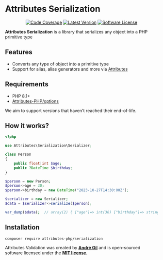 # Attributes Serialization

<p align="center">
    <a href="https://codecov.io/gh/Attributes-PHP/serialization"><img alt="Code Coverage" src="https://codecov.io/gh/Attributes-PHP/serialization/graph/badge.svg?token=GtpW0Lrgqq"/></a>
    <a href="https://packagist.org/packages/Attributes-PHP/serialization"><img alt="Latest Version" src="https://img.shields.io/packagist/v/Attributes-PHP/serialization"></a>
    <a href="https://packagist.org/packages/Attributes-PHP/serialization"><img alt="Software License" src="https://img.shields.io/badge/Licence-MIT-brightgreen"></a>
</p>

**Attributes Serialization** is a library that serializes any object into a PHP primitive type

## Features

- Converts any type of object into a primitive type
- Support for alias, alias generators and more via [Attributes](https://github.com/Attributes-PHP/options)

## Requirements

- PHP 8.1+
- [Attributes-PHP/options](https://github.com/Attributes-PHP/options)

We aim to support versions that haven't reached their end-of-life.

## How it works?

```php
<?php

use Attributes\Serialization\Serializer;

class Person
{
    public float|int $age;
    public ?DateTime $birthday;
}

$person = new Person; 
$person->age = 30;
$person->birthday = new DateTime("2023-10-27T14:30:00Z");

$serializer = new Serializer;
$data = $serializer->serialize($person);

var_dump($data);  // array(2) { ["age"]=> int(30) ["birthday"]=> string(25) "2023-10-27T14:30:00+00:00" }
```

## Installation

```bash
composer require attributes-php/serialization
```

Attributes Validation was created by **[André Gil](https://www.linkedin.com/in/andre-gil/)** and is open-sourced software licensed under the **[MIT license](https://opensource.org/licenses/MIT)**.
